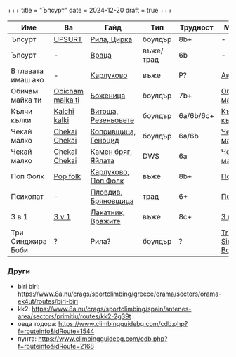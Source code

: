 +++
title = "Ъпсурт"
date = 2024-12-20
draft = true
+++

| Име                | 8a                    | Гайд                      | Тип       | Трудност  | Музика                  |
| ------------------ | --------------------- | ------------------------- | --------- | --------- | ----------------------- |
| Ъпсурт             | [UPSURT][1]           | [Рила, Цирка][2]          | боулдър   | 8b+       | -                       |
| Ъпсурт             | -                     | [Враца][3]                | въже/трад | 6b        | -                       |
| В главата имаш ако | -                     | [Карлуково][4]            | въже      | P?        | [Ако][5]                |
| Обичам майка ти    | [Obicham maika ti][6] | [Боженица][7]             | боулдър   | 7b+       | [Обичам майка ти][8]    |
| Кълчи кълки        | [Kalchi kalki][9]     | [Витоша, Резеньовете][10] | боулдър   | 6a/6b/6c+ | [Кълчи кълки][11]       |
| Чекай малко        | [Chekai Chekai][24]   | [Копривщица, Геноцид][13] | боулдър   | 6a/6b     | [Чекай малко][12]       |
| Чекай малко        | [Chekai Chekai][25]   | [Камен бряг, Яйлата][14]  | DWS       | 6a        | [Чекай малко][12]       |
| Поп Фолк           | [Pop folk][17]        | [Карлуково, Поп Фолк][16] | въже      | 8b+       | [Попфолк][15]           |
| Психопат           | -                     | [Пловдив, Бряновщица][19] | трад      | 6+        | [Психопат][18]          |
| 3 в 1              | [3 v 1][22]           | [Лакатник, Вражите][21]   | въже      | 8c+       | [3 в 1][20]             |
| Три Синджира Боби  | ?                     | Рила?                     | боулдър   | ?         | [Tri Sindjira Bobi][23] |


[1]: https://www.8a.nu/crags/bouldering/bulgaria/rila-monastery/sectors/tunelite/routes/upsurt/
[2]: https://www.climbingguidebg.com/cdb.php?f=routeinfo&idRoute=3704
[3]: https://www.climbingguidebg.com/cdb.php?f=routeinfo&idRoute=1713
[4]: https://www.climbingguidebg.com/cdb.php?f=routeinfo&idRoute=2346
[5]: https://www.youtube.com/watch?v=dDK2MPyEpmM
[6]: https://www.8a.nu/crags/bouldering/bulgaria/bojenica/sectors/under-the-meadow/routes/obicham-maika-ti/
[7]: https://www.climbingguidebg.com/cdb.php?f=routeinfo&idRoute=1375
[8]: https://www.youtube.com/watch?v=MpwMgbJse3k
[9]: https://www.8a.nu/crags/bouldering/bulgaria/cherni-vruh-rezniovete/sectors/kolche-94/routes/kalchi-kalki/
[10]: https://www.climbingguidebg.com/cdb.php?f=routeinfo&idRoute=1552
[11]: https://www.youtube.com/watch?v=mAFgcdRxyac
[12]: https://www.youtube.com/watch?v=ohQLtaVAzXk
[13]: https://www.climbingguidebg.com/cdb.php?f=routeinfo&idRoute=1473
[14]: https://www.climbingguidebg.com/cdb.php?f=routeinfo&idRoute=1662
[15]: https://www.youtube.com/watch?v=3YJ3-uk6z0E
[16]: https://www.climbingguidebg.com/cdb.php?f=routeinfo&idRoute=1857
[17]: https://www.8a.nu/crags/sportclimbing/bulgaria/karlukovo/sectors/pop-folk/routes/pop-folk/
[18]: https://www.youtube.com/watch?v=GYTxtpWbXb8
[19]: https://www.climbingguidebg.com/cdb.php?f=routeinfo&idRoute=3608
[20]: https://www.youtube.com/watch?v=tQ5oMD5QDX4
[21]: https://www.climbingguidebg.com/cdb.php?f=routeinfo&idRoute=2026
[22]: https://www.8a.nu/crags/sportclimbing/bulgaria/vrazhite-dupki/sectors/vrazhite-dupki-veseliat-gringo/routes/3-v-1/
[23]: https://www.youtube.com/watch?v=8C7S4NiiPw4
[24]: https://www.8a.nu/crags/bouldering/bulgaria/koprivshtica/sectors/genocide/routes/chekai-chekai/
[25]: https://www.8a.nu/crags/sportclimbing/bulgaria/kamen-bryag/sectors/yaylata-jump/routes/chekai-chekai/

### Други

- biri biri: <https://www.8a.nu/crags/sportclimbing/greece/orama/sectors/orama-ek4ut/routes/biri-biri>
- kk2: <https://www.8a.nu/crags/sportclimbing/spain/antenes-area/sectors/primitiu/routes/kk2-2g39t>
- овца тодора: <https://www.climbingguidebg.com/cdb.php?f=routeinfo&idRoute=1544>
- пунта: <https://www.climbingguidebg.com/cdb.php?f=routeinfo&idRoute=2168>
